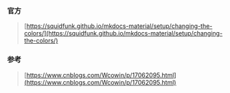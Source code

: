 
### 官方

> [https://squidfunk.github.io/mkdocs-material/setup/changing-the-colors/](https://squidfunk.github.io/mkdocs-material/setup/changing-the-colors/)


### 参考

> [https://www.cnblogs.com/Wcowin/p/17062095.html](https://www.cnblogs.com/Wcowin/p/17062095.html)



